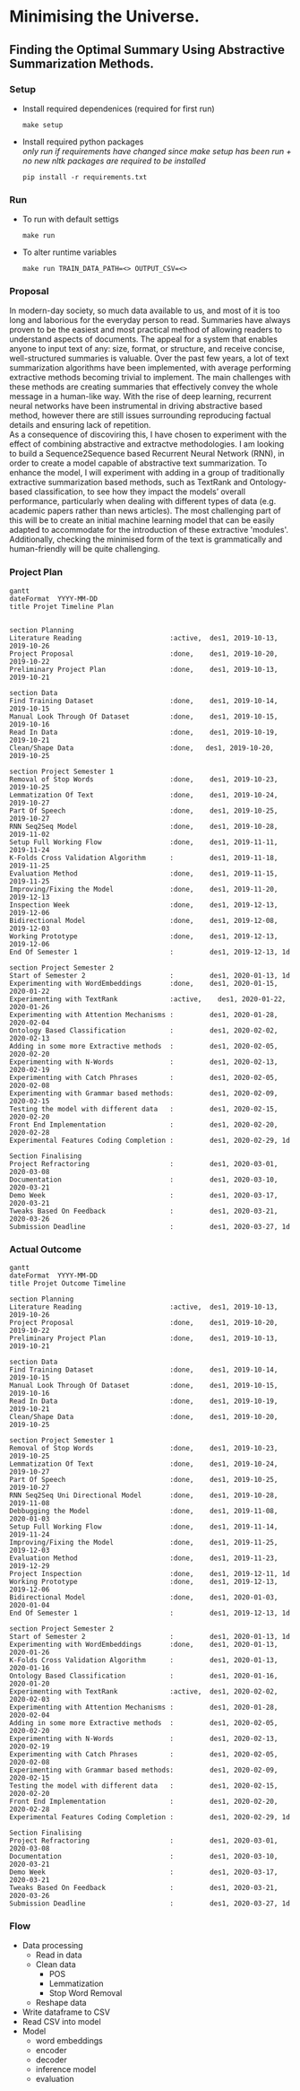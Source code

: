 # Minimising the Universe.
## Finding the Optimal Summary Using Abstractive Summarization Methods.

### Setup
- Install required dependenices (required for first run)
    ```
    make setup 
    ```
- Install required python packages 
    </br> *only run if requirements have changed since make setup has been run  + no new nltk packages are required to be installed*
    ```
    pip install -r requirements.txt
    ```

### Run
- To run with default settigs
    ```
    make run
    ```
- To alter runtime variables
    ```
    make run TRAIN_DATA_PATH=<> OUTPUT_CSV=<>
    ```

### Proposal
In modern-day society, so much data available to us, and most of it is too long and laborious for the everyday person to read. Summaries have always proven to be the easiest and most practical method of allowing readers to understand aspects of documents. The appeal for a system that enables anyone to input text of any: size, format, or structure, and receive concise, well-structured summaries is valuable. 
Over the past few years, a lot of text summarization algorithms have been implemented, with average performing extractive methods becoming trivial to implement. The main challenges with these methods are creating summaries that effectively convey the whole message in a human-like way. With the rise of deep learning, recurrent neural networks have been instrumental in driving abstractive based method, however there are still issues surrounding reproducing factual details and ensuring lack of repetition.  
As a consequence of discoviring this, I have chosen to experiment with the effect of combining abstractive and extractve methodologies.
I am looking to build a Sequence2Sequence based Recurrent Neural Network (RNN), in order to create a model capable of abstractive text summarization. To enhance the model, I will experiment with adding in a group of traditionally extractive summarization based methods, such as TextRank and Ontology-based classification, to see how they impact the models’ overall performance, particularly when dealing with different types of data (e.g. academic papers rather than news articles).
The most challenging part of this will be to create an initial machine learning model that can be easily adapted to accommodate for the introduction of these extractive 'modules'. Additionally, checking the minimised form of the text is grammatically and human-friendly will be quite challenging.

### Project Plan

```mermaid
gantt
dateFormat  YYYY-MM-DD
title Projet Timeline Plan


section Planning
Literature Reading                      :active,  des1, 2019-10-13, 2019-10-26
Project Proposal                        :done,    des1, 2019-10-20, 2019-10-22
Preliminary Project Plan                :done,    des1, 2019-10-13, 2019-10-21

section Data                  
Find Training Dataset                   :done,    des1, 2019-10-14, 2019-10-15
Manual Look Through Of Dataset          :done,    des1, 2019-10-15, 2019-10-16
Read In Data                            :done,    des1, 2019-10-19, 2019-10-21
Clean/Shape Data                        :done,   des1, 2019-10-20, 2019-10-25

section Project Semester 1
Removal of Stop Words                   :done,    des1, 2019-10-23, 2019-10-25
Lemmatization Of Text                   :done,    des1, 2019-10-24, 2019-10-27
Part Of Speech                          :done,    des1, 2019-10-25, 2019-10-27
RNN Seq2Seq Model                       :done,    des1, 2019-10-28, 2019-11-02
Setup Full Working Flow                 :done,    des1, 2019-11-11, 2019-11-24
K-Folds Cross Validation Algorithm      :         des1, 2019-11-18, 2019-11-25
Evaluation Method                       :done,    des1, 2019-11-15, 2019-11-25
Improving/Fixing the Model              :done,    des1, 2019-11-20, 2019-12-13
Inspection Week                         :done,    des1, 2019-12-13, 2019-12-06
Bidirectional Model                     :done,    des1, 2019-12-08, 2019-12-03
Working Prototype                       :done,    des1, 2019-12-13, 2019-12-06
End Of Semester 1                       :         des1, 2019-12-13, 1d

section Project Semester 2
Start of Semester 2                     :         des1, 2020-01-13, 1d
Experimenting with WordEmbeddings       :done,    des1, 2020-01-15, 2020-01-22
Experimenting with TextRank             :active,    des1, 2020-01-22, 2020-01-26
Experimenting with Attention Mechanisms :         des1, 2020-01-28, 2020-02-04
Ontology Based Classification           :         des1, 2020-02-02, 2020-02-13
Adding in some more Extractive methods  :         des1, 2020-02-05, 2020-02-20
Experimenting with N-Words              :         des1, 2020-02-13, 2020-02-19
Experimenting with Catch Phrases        :         des1, 2020-02-05, 2020-02-08
Experimenting with Grammar based methods:         des1, 2020-02-09, 2020-02-15
Testing the model with different data   :         des1, 2020-02-15, 2020-02-20 
Front End Implementation                :         des1, 2020-02-20, 2020-02-28
Experimental Features Coding Completion :         des1, 2020-02-29, 1d

Section Finalising
Project Refractoring                    :         des1, 2020-03-01, 2020-03-08
Documentation                           :         des1, 2020-03-10, 2020-03-21
Demo Week                               :         des1, 2020-03-17, 2020-03-21
Tweaks Based On Feedback                :         des1, 2020-03-21, 2020-03-26
Submission Deadline                     :         des1, 2020-03-27, 1d
```

### Actual Outcome

```mermaid
gantt
dateFormat  YYYY-MM-DD
title Projet Outcome Timeline

section Planning
Literature Reading                      :active,  des1, 2019-10-13, 2019-10-26
Project Proposal                        :done,    des1, 2019-10-20, 2019-10-22
Preliminary Project Plan                :done,    des1, 2019-10-13, 2019-10-21

section Data                  
Find Training Dataset                   :done,    des1, 2019-10-14, 2019-10-15
Manual Look Through Of Dataset          :done,    des1, 2019-10-15, 2019-10-16
Read In Data                            :done,    des1, 2019-10-19, 2019-10-21
Clean/Shape Data                        :done,    des1, 2019-10-20, 2019-10-25

section Project Semester 1
Removal of Stop Words                   :done,    des1, 2019-10-23, 2019-10-25
Lemmatization Of Text                   :done,    des1, 2019-10-24, 2019-10-27
Part Of Speech                          :done,    des1, 2019-10-25, 2019-10-27
RNN Seq2Seq Uni Directional Model       :done,    des1, 2019-10-28, 2019-11-08
Debbugging the Model                    :done,    des1, 2019-11-08, 2020-01-03
Setup Full Working Flow                 :done,    des1, 2019-11-14, 2019-11-24
Improving/Fixing the Model              :done,    des1, 2019-11-25, 2019-12-03
Evaluation Method                       :done,    des1, 2019-11-23, 2019-12-29
Project Inspection                      :done,    des1, 2019-12-11, 1d
Working Prototype                       :done,    des1, 2019-12-13, 2019-12-06
Bidirectional Model                     :done,    des1, 2020-01-03, 2020-01-04
End Of Semester 1                       :         des1, 2019-12-13, 1d

section Project Semester 2
Start of Semester 2                     :         des1, 2020-01-13, 1d
Experimenting with WordEmbeddings       :done,    des1, 2020-01-13, 2020-01-26
K-Folds Cross Validation Algorithm      :         des1, 2020-01-13, 2020-01-16
Ontology Based Classification           :         des1, 2020-01-16, 2020-01-20
Experimenting with TextRank             :active,  des1, 2020-02-02, 2020-02-03
Experimenting with Attention Mechanisms :         des1, 2020-01-28, 2020-02-04
Adding in some more Extractive methods  :         des1, 2020-02-05, 2020-02-20
Experimenting with N-Words              :         des1, 2020-02-13, 2020-02-19
Experimenting with Catch Phrases        :         des1, 2020-02-05, 2020-02-08
Experimenting with Grammar based methods:         des1, 2020-02-09, 2020-02-15
Testing the model with different data   :         des1, 2020-02-15, 2020-02-20 
Front End Implementation                :         des1, 2020-02-20, 2020-02-28
Experimental Features Coding Completion :         des1, 2020-02-29, 1d

Section Finalising
Project Refractoring                    :         des1, 2020-03-01, 2020-03-08
Documentation                           :         des1, 2020-03-10, 2020-03-21
Demo Week                               :         des1, 2020-03-17, 2020-03-21
Tweaks Based On Feedback                :         des1, 2020-03-21, 2020-03-26
Submission Deadline                     :         des1, 2020-03-27, 1d
```

### Flow

- Data processing
    - Read in data
    - Clean data
        - POS
        - Lemmatization
        - Stop Word Removal
    - Reshape data    
- Write dataframe to CSV
- Read CSV into model
- Model 
    - word embeddings
    - encoder
    - decoder
    - inference model
    - evaluation

